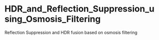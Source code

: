 # HDR_and_Reflection_Suppression_using_Osmosis_Filtering
Reflection Suppression and HDR fusion based on osmosis filtering 
